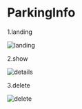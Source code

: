 # ParkingInfo

1.landing






![landing](https://user-images.githubusercontent.com/114981861/234535364-7f9b4e0b-c2c9-4655-85a3-2404500d47cd.png)


2.show





![details](https://user-images.githubusercontent.com/114981861/234535397-511d652b-629d-4a54-9e9e-a0563e1c919d.png)


3.delete




![delete](https://user-images.githubusercontent.com/114981861/234535442-c96d364d-eb61-468b-b550-d35a6750ddac.png)
